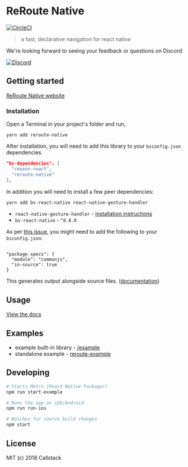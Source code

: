 # ReRoute Native

[![CircleCI](https://circleci.com/gh/callstackincubator/rebolt-navigation.svg?style=svg)](https://circleci.com/gh/callstackincubator/rebolt-navigation)

> a fast, declarative navigation for react native

We're looking forward to seeing your feedback or questions on Discord

[![Discord](https://img.shields.io/discord/426714625279524876.svg)](https://discord.gg/8DW7b4N)


## Getting started

[ReRoute Native website](https://reroute.callstack.com/)

### Installation

Open a Terminal in your project's folder and run,

```she
yarn add reroute-native
```

After installation, you will need to add this library to your `bsconfig.json` dependencies

```json
"bs-dependencies": [
  "reason-react",
  "reroute-native"
],
```

In addition you will need to install a few peer dependencies:

```sh
yarn add bs-react-native react-native-gesture-handler
```

* `react-native-gesture-handler` - [installation instructions](https://github.com/kmagiera/react-native-gesture-handler#installation)
* `bs-react-native` - `^0.8.0`

As per [this issue](https://github.com/callstack/reroute-native/issues/103), you might need to add the following to your `bsconfig.json`:

```

"package-specs": {
  "module": "commonjs",
  "in-source": true
}

```
This generates output alongside source files. ([documentation](https://bucklescript.github.io/docs/en/build-configuration.html#package-specs))


## Usage

[View the docs](https://reroute-native.netlify.com/docs/get-started.html#usage)

## Examples
- example built-in library - [/example](/example)
- standalone example - [reroute-example](https://github.com/souhe/reroute-example)

## Developing

```sh
# Starts Metro (React Native Packager)
npm run start-example

# Runs the app on iOS/Android
npm run run-ios

# Watches for source build changes
npm start
```

## License

MIT (c) 2018 Callstack
